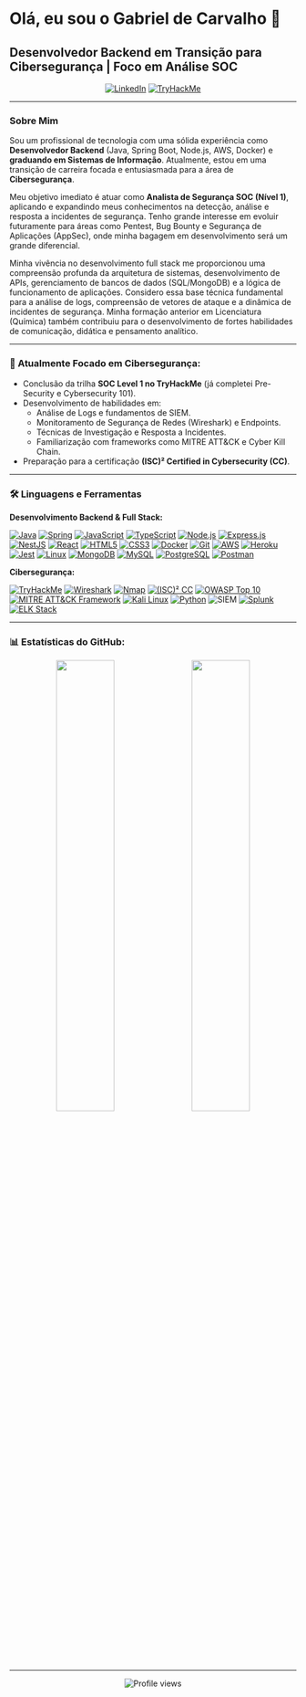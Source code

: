 # Olá, eu sou o Gabriel de Carvalho 👋
## Desenvolvedor Backend em Transição para Cibersegurança | Foco em Análise SOC 

<p align="center">
  <a href="https://www.linkedin.com/in/gabdecarvalho/" target="_blank"><img src="https://img.shields.io/badge/LinkedIn-%230077B5.svg?style=flat-square&logo=linkedin&logoColor=white" alt="LinkedIn"/></a> <a href="https://tryhackme.com/p/PhrygianHat" target="_blank"><img src="https://img.shields.io/badge/TryHackMe-PhrygianHat-88CC14?style=flat-square&logo=tryhackme&logoColor=white" alt="TryHackMe"/></a>
</p>

---

### Sobre Mim

Sou um profissional de tecnologia com uma sólida experiência como **Desenvolvedor Backend** (Java, Spring Boot, Node.js, AWS, Docker) e **graduando em Sistemas de Informação**. Atualmente, estou em uma transição de carreira focada e entusiasmada para a área de **Cibersegurança**.

Meu objetivo imediato é atuar como **Analista de Segurança SOC (Nível 1)**, aplicando e expandindo meus conhecimentos na detecção, análise e resposta a incidentes de segurança. Tenho grande interesse em evoluir futuramente para áreas como Pentest, Bug Bounty e Segurança de Aplicações (AppSec), onde minha bagagem em desenvolvimento será um grande diferencial.

Minha vivência no desenvolvimento full stack me proporcionou uma compreensão profunda da arquitetura de sistemas, desenvolvimento de APIs, gerenciamento de bancos de dados (SQL/MongoDB) e a lógica de funcionamento de aplicações. Considero essa base técnica fundamental para a análise de logs, compreensão de vetores de ataque e a dinâmica de incidentes de segurança. Minha formação anterior em Licenciatura (Química) também contribuiu para o desenvolvimento de fortes habilidades de comunicação, didática e pensamento analítico.

---

### 🌱 Atualmente Focado em Cibersegurança:

* Conclusão da trilha **SOC Level 1 no TryHackMe** (já completei Pre-Security e Cybersecurity 101).
* Desenvolvimento de habilidades em:
    * Análise de Logs e fundamentos de SIEM.
    * Monitoramento de Segurança de Redes (Wireshark) e Endpoints.
    * Técnicas de Investigação e Resposta a Incidentes.
    * Familiarização com frameworks como MITRE ATT&CK e Cyber Kill Chain.
* Preparação para a certificação **(ISC)² Certified in Cybersecurity (CC)**.

---

### 🛠️ Linguagens e Ferramentas

**Desenvolvimento Backend & Full Stack:**
<p align="left">
  <a href="https://www.java.com" target="_blank" rel="noreferrer"><img src="https://img.shields.io/badge/Java-ED8B00?style=flat-square&logo=openjdk&logoColor=white" alt="Java"/></a>
  <a href="https://spring.io/" target="_blank" rel="noreferrer"><img src="https://img.shields.io/badge/Spring-6DB33F?style=flat-square&logo=spring&logoColor=white" alt="Spring"/></a>
  <a href="https://developer.mozilla.org/en-US/docs/Web/JavaScript" target="_blank" rel="noreferrer"><img src="https://img.shields.io/badge/JavaScript-F7DF1E?style=flat-square&logo=javascript&logoColor=black" alt="JavaScript"/></a>
  <a href="https://www.typescriptlang.org/" target="_blank" rel="noreferrer"><img src="https://img.shields.io/badge/TypeScript-007ACC?style=flat-square&logo=typescript&logoColor=white" alt="TypeScript"/></a>
  <a href="https://nodejs.org" target="_blank" rel="noreferrer"><img src="https://img.shields.io/badge/Node.js-339933?style=flat-square&logo=node.js&logoColor=white" alt="Node.js"/></a>
  <a href="https://expressjs.com/pt-br/" target="_blank" rel="noreferrer"><img src="https://img.shields.io/badge/Express.js-000000?style=flat-square&logo=express&logoColor=white" alt="Express.js"/></a>
  <a href="https://nestjs.com/" target="_blank" rel="noreferrer"><img src="https://img.shields.io/badge/NestJS-E0234E?style=flat-square&logo=nestjs&logoColor=white" alt="NestJS"/></a>
  <a href="https://reactjs.org/" target="_blank" rel="noreferrer"><img src="https://img.shields.io/badge/React-20232A?style=flat-square&logo=react&logoColor=61DAFB" alt="React"/></a>
  <a href="https://www.w3.org/html/" target="_blank" rel="noreferrer"><img src="https://img.shields.io/badge/HTML5-E34F26?style=flat-square&logo=html5&logoColor=white" alt="HTML5"/></a>
  <a href="https://www.w3schools.com/css/" target="_blank" rel="noreferrer"><img src="https://img.shields.io/badge/CSS3-1572B6?style=flat-square&logo=css3&logoColor=white" alt="CSS3"/></a>
  <a href="https://www.docker.com/" target="_blank" rel="noreferrer"><img src="https://img.shields.io/badge/Docker-2496ED?style=flat-square&logo=docker&logoColor=white" alt="Docker"/></a>
  <a href="https://git-scm.com/" target="_blank" rel="noreferrer"><img src="https://img.shields.io/badge/Git-F05032?style=flat-square&logo=git&logoColor=white" alt="Git"/></a>
  <a href="https://aws.amazon.com/" target="_blank" rel="noreferrer"><img src="https://img.shields.io/badge/AWS-232F3E?style=flat-square&logo=amazon-aws&logoColor=white" alt="AWS"/></a>
  <a href="https://heroku.com" target="_blank" rel="noreferrer"><img src="https://img.shields.io/badge/Heroku-430098?style=flat-square&logo=heroku&logoColor=white" alt="Heroku"/></a>
  <a href="https://jestjs.io" target="_blank" rel="noreferrer"><img src="https://img.shields.io/badge/Jest-C21325?style=flat-square&logo=jest&logoColor=white" alt="Jest"/></a>
  <a href="https://www.linux.org/" target="_blank" rel="noreferrer"><img src="https://img.shields.io/badge/Linux-FCC624?style=flat-square&logo=linux&logoColor=black" alt="Linux"/></a>
  <a href="https://www.mongodb.com/" target="_blank" rel="noreferrer"><img src="https://img.shields.io/badge/MongoDB-4EA94B?style=flat-square&logo=mongodb&logoColor=white" alt="MongoDB"/></a>
  <a href="https://www.mysql.com/" target="_blank" rel="noreferrer"><img src="https://img.shields.io/badge/MySQL-005C84?style=flat-square&logo=mysql&logoColor=white" alt="MySQL"/></a>
  <a href="https://www.postgresql.org" target="_blank" rel="noreferrer"><img src="https://img.shields.io/badge/PostgreSQL-316192?style=flat-square&logo=postgresql&logoColor=white" alt="PostgreSQL"/></a>
  <a href="https://postman.com" target="_blank" rel="noreferrer"><img src="https://img.shields.io/badge/Postman-FF6C37?style=flat-square&logo=postman&logoColor=white" alt="Postman"/></a>
</p>

**Cibersegurança:**
<p align="left">
  <a href="https://tryhackme.com/p/PhrygianHat" target="_blank" rel="noreferrer"><img src="https://img.shields.io/badge/TryHackMe-88CC14?style=flat-square&logo=tryhackme&logoColor=white" alt="TryHackMe"/></a>
  <a href="https://www.wireshark.org/" target="_blank" rel="noreferrer"><img src="https://img.shields.io/badge/Wireshark-1679A7?style=flat-square&logo=wireshark&logoColor=white" alt="Wireshark"/></a>
  <a href="https://nmap.org/" target="_blank" rel="noreferrer"><img src="https://img.shields.io/badge/Nmap-E42D2E?style=flat-square&logo=nmap&logoColor=white" alt="Nmap"/></a>
  <a href="https://www.isc2.org/Certifications/CC" target="_blank" rel="noreferrer"><img src="https://img.shields.io/badge/(ISC)²%20CC-0073A5?style=flat-square&logo=isc2&logoColor=white" alt="(ISC)² CC"/></a>
  <a href="https://owasp.org/www-project-top-ten/" target="_blank" rel="noreferrer"><img src="https://img.shields.io/badge/OWASP%20Top%2010-772B90?style=flat-square&logo=owasp&logoColor=white" alt="OWASP Top 10"/></a>
  <a href="https://attack.mitre.org/" target="_blank" rel="noreferrer"><img src="https://img.shields.io/badge/MITRE%20ATT&CK-005B94?style=flat-square" alt="MITRE ATT&CK Framework"/></a>
  <a href="https://www.kali.org/" target="_blank" rel="noreferrer"><img src="https://img.shields.io/badge/Kali%20Linux-557C94?style=flat-square&logo=kalilinux&logoColor=white" alt="Kali Linux"/></a>
  <a href="https://www.python.org" target="_blank" rel="noreferrer"><img src="https://img.shields.io/badge/Python-3776AB?style=flat-square&logo=python&logoColor=white" alt="Python"/></a>
  <img src="https://img.shields.io/badge/SIEM-0078D4?style=flat-square" alt="SIEM"/>
  <a href="https://www.splunk.com/" target="_blank" rel="noreferrer"><img src="https://img.shields.io/badge/Splunk-000000?style=flat-square&logo=splunk&logoColor=white" alt="Splunk"/></a>
  <a href="https://www.elastic.co/elastic-stack" target="_blank" rel="noreferrer"><img src="https://img.shields.io/badge/ELK%20Stack-005571?style=flat-square&logo=elasticstack&logoColor=white" alt="ELK Stack"/></a>
</p>

---

### 📊 Estatísticas do GitHub:

<p align="center">
  <img width="45%" src="https://github-readme-stats-sigma-five.vercel.app/api?username=gabrielwenchenck&theme=onedark&hide_border=false&include_all_commits=true&count_private=true" align="center"/>
  &nbsp;
  <img width="45%" src="https://github-readme-stats-sigma-five.vercel.app/api/top-langs/?username=gabrielwenchenck&theme=onedark&hide_border=false&include_all_commits=true&count_private=false&layout=compact" align="center"/>
</p>

---
<p align="center"> 
  <img src="https://komarev.com/ghpvc/?username=gabrielwenchenck&label=Profile%20views&color=0e75b6&style=flat-square" alt="Profile views" />
</p>
